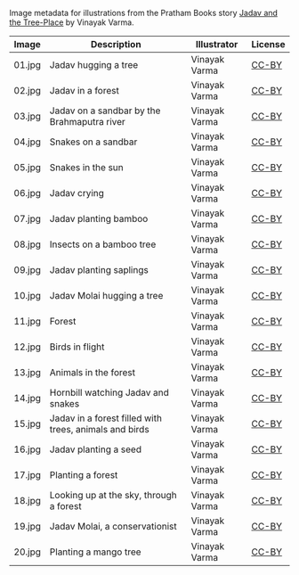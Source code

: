 Image metadata for illustrations from the Pratham Books story [Jadav and the Tree-Place](https://storyweaver.org.in/stories/5052-jadav-and-the-tree-place) by Vinayak Varma.

Image | Description | Illustrator | License
----- | ----------- | ----------- | -------
01.jpg | Jadav hugging a tree | Vinayak Varma | [CC-BY](https://creativecommons.org/licenses/by/4.0/)
02.jpg | Jadav in a forest  | Vinayak Varma | [CC-BY](https://creativecommons.org/licenses/by/4.0/)
03.jpg | Jadav on a sandbar by the Brahmaputra river | Vinayak Varma | [CC-BY](https://creativecommons.org/licenses/by/4.0/)
04.jpg | Snakes on a sandbar | Vinayak Varma | [CC-BY](https://creativecommons.org/licenses/by/4.0/)
05.jpg | Snakes in the sun | Vinayak Varma | [CC-BY](https://creativecommons.org/licenses/by/4.0/)
06.jpg | Jadav crying  | Vinayak Varma | [CC-BY](https://creativecommons.org/licenses/by/4.0/)
07.jpg | Jadav planting bamboo | Vinayak Varma | [CC-BY](https://creativecommons.org/licenses/by/4.0/)
08.jpg | Insects on a bamboo tree | Vinayak Varma | [CC-BY](https://creativecommons.org/licenses/by/4.0/)
09.jpg | Jadav planting saplings | Vinayak Varma | [CC-BY](https://creativecommons.org/licenses/by/4.0/)
10.jpg | Jadav Molai hugging a tree  | Vinayak Varma | [CC-BY](https://creativecommons.org/licenses/by/4.0/)
11.jpg | Forest  | Vinayak Varma | [CC-BY](https://creativecommons.org/licenses/by/4.0/)
12.jpg | Birds in flight | Vinayak Varma | [CC-BY](https://creativecommons.org/licenses/by/4.0/)
13.jpg | Animals in the forest | Vinayak Varma | [CC-BY](https://creativecommons.org/licenses/by/4.0/)
14.jpg | Hornbill watching Jadav and snakes | Vinayak Varma | [CC-BY](https://creativecommons.org/licenses/by/4.0/)
15.jpg | Jadav in a forest filled with trees, animals and birds | Vinayak Varma | [CC-BY](https://creativecommons.org/licenses/by/4.0/)
16.jpg | Jadav planting a seed | Vinayak Varma | [CC-BY](https://creativecommons.org/licenses/by/4.0/)
17.jpg | Planting a forest | Vinayak Varma | [CC-BY](https://creativecommons.org/licenses/by/4.0/)
18.jpg | Looking up at the sky, through a forest | Vinayak Varma | [CC-BY](https://creativecommons.org/licenses/by/4.0/)
19.jpg | Jadav Molai, a conservationist  | Vinayak Varma | [CC-BY](https://creativecommons.org/licenses/by/4.0/)
20.jpg | Planting a mango tree | Vinayak Varma | [CC-BY](https://creativecommons.org/licenses/by/4.0/)
